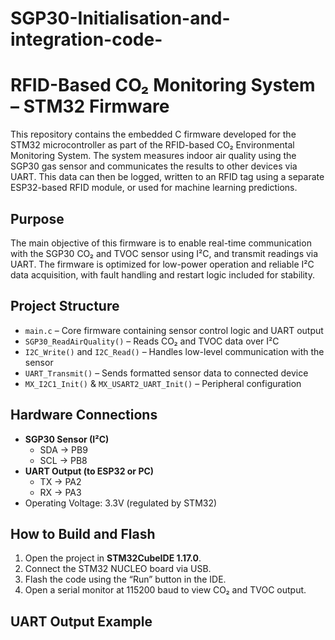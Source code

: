 # SGP30-Initialisation-and-integration-code-
# RFID-Based CO₂ Monitoring System – STM32 Firmware

This repository contains the embedded C firmware developed for the STM32 microcontroller as part of the RFID-based CO₂ Environmental Monitoring System. The system measures indoor air quality using the SGP30 gas sensor and communicates the results to other devices via UART. This data can then be logged, written to an RFID tag using a separate ESP32-based RFID module, or used for machine learning predictions.

## Purpose

The main objective of this firmware is to enable real-time communication with the SGP30 CO₂ and TVOC sensor using I²C, and transmit readings via UART. The firmware is optimized for low-power operation and reliable I²C data acquisition, with fault handling and restart logic included for stability.

## Project Structure

- `main.c` – Core firmware containing sensor control logic and UART output
- `SGP30_ReadAirQuality()` – Reads CO₂ and TVOC data over I²C
- `I2C_Write()` and `I2C_Read()` – Handles low-level communication with the sensor
- `UART_Transmit()` – Sends formatted sensor data to connected device
- `MX_I2C1_Init()` & `MX_USART2_UART_Init()` – Peripheral configuration

## Hardware Connections

- **SGP30 Sensor (I²C)**
  - SDA → PB9
  - SCL → PB8
- **UART Output (to ESP32 or PC)**
  - TX → PA2
  - RX → PA3
- Operating Voltage: 3.3V (regulated by STM32)

## How to Build and Flash

1. Open the project in **STM32CubeIDE 1.17.0**.
2. Connect the STM32 NUCLEO board via USB.
3. Flash the code using the “Run” button in the IDE.
4. Open a serial monitor at 115200 baud to view CO₂ and TVOC output.

## UART Output Example


